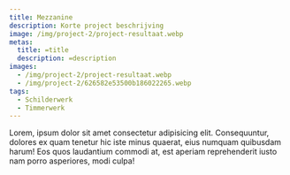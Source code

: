 ```yaml
---
title: Mezzanine
description: Korte project beschrijving
image: /img/project-2/project-resultaat.webp
metas:
  title: =title
  description: =description
images:
  - /img/project-2/project-resultaat.webp
  - /img/project-2/626582e53500b186022265.webp
tags:
  - Schilderwerk
  - Timmerwerk
---
```


Lorem, ipsum dolor sit amet consectetur adipisicing elit. Consequuntur, dolores
ex quam tenetur hic iste minus quaerat, eius numquam quibusdam harum! Eos quos
laudantium commodi at, est aperiam reprehenderit iusto nam porro asperiores,
modi culpa!
